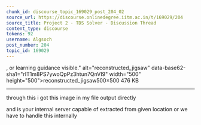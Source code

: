 ```yaml
---
chunk_id: discourse_topic_169029_post_204_02
source_url: https://discourse.onlinedegree.iitm.ac.in/t/169029/204
source_title: Project 2 - TDS Solver - Discussion Thread
content_type: discourse
tokens: 92
username: Algsoch
post_number: 204
topic_id: 169029
---
```


, or learning guidance visible." alt="reconstructed_jigsaw" data-base62-sha1="rIT1m8PS7ywoQpPz3htun7QnVI9" width="500" height="500">reconstructed_jigsaw500×500 476 KB

---

through this i got this image in my file output directly

and is your internal server capable of extracted from given location or we have to handle this internally
